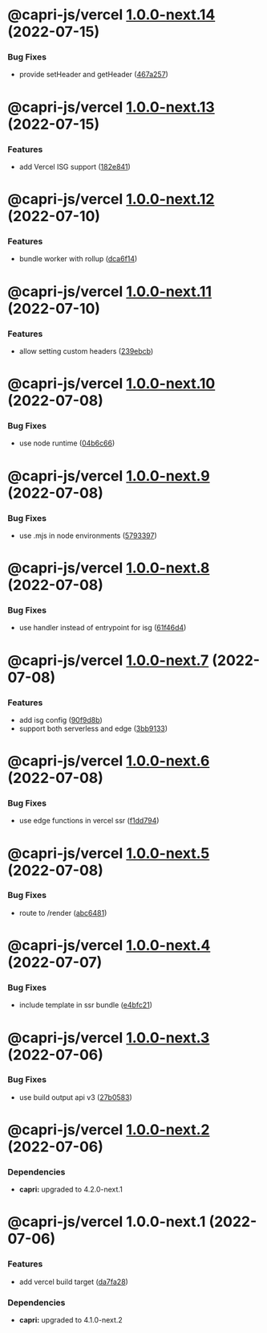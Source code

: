 # @capri-js/vercel [1.0.0-next.14](https://github.com/capri-js/capri/compare/@capri-js/vercel@1.0.0-next.13...@capri-js/vercel@1.0.0-next.14) (2022-07-15)


### Bug Fixes

* provide setHeader and getHeader ([467a257](https://github.com/capri-js/capri/commit/467a2578de898f8e6692e760c1647312193d7c87))

# @capri-js/vercel [1.0.0-next.13](https://github.com/capri-js/capri/compare/@capri-js/vercel@1.0.0-next.12...@capri-js/vercel@1.0.0-next.13) (2022-07-15)


### Features

* add Vercel ISG support ([182e841](https://github.com/capri-js/capri/commit/182e8410564316cd491f764861da3bd231d5c1d6))

# @capri-js/vercel [1.0.0-next.12](https://github.com/capri-js/capri/compare/@capri-js/vercel@1.0.0-next.11...@capri-js/vercel@1.0.0-next.12) (2022-07-10)


### Features

* bundle worker with rollup ([dca6f14](https://github.com/capri-js/capri/commit/dca6f142cc509d7dcf0ba7242f81c9081bfe7954))

# @capri-js/vercel [1.0.0-next.11](https://github.com/capri-js/capri/compare/@capri-js/vercel@1.0.0-next.10...@capri-js/vercel@1.0.0-next.11) (2022-07-10)


### Features

* allow setting custom headers ([239ebcb](https://github.com/capri-js/capri/commit/239ebcb3996be6ad47ba49a5252fe05e234aefd5))

# @capri-js/vercel [1.0.0-next.10](https://github.com/capri-js/capri/compare/@capri-js/vercel@1.0.0-next.9...@capri-js/vercel@1.0.0-next.10) (2022-07-08)


### Bug Fixes

* use node runtime ([04b6c66](https://github.com/capri-js/capri/commit/04b6c6687928d9dfa79df9473eb60bf4403c0f5c))

# @capri-js/vercel [1.0.0-next.9](https://github.com/capri-js/capri/compare/@capri-js/vercel@1.0.0-next.8...@capri-js/vercel@1.0.0-next.9) (2022-07-08)


### Bug Fixes

* use .mjs in node environments ([5793397](https://github.com/capri-js/capri/commit/57933974b7695a498f4746b35a05d240f0ae2270))

# @capri-js/vercel [1.0.0-next.8](https://github.com/capri-js/capri/compare/@capri-js/vercel@1.0.0-next.7...@capri-js/vercel@1.0.0-next.8) (2022-07-08)


### Bug Fixes

* use handler instead of entrypoint for isg ([61f46d4](https://github.com/capri-js/capri/commit/61f46d402fdc4df41329e00caf27371e9cb36f10))

# @capri-js/vercel [1.0.0-next.7](https://github.com/capri-js/capri/compare/@capri-js/vercel@1.0.0-next.6...@capri-js/vercel@1.0.0-next.7) (2022-07-08)


### Features

* add isg config ([90f9d8b](https://github.com/capri-js/capri/commit/90f9d8b0c19a051bdd651e45e68d43b81c5c8f04))
* support both serverless and edge ([3bb9133](https://github.com/capri-js/capri/commit/3bb9133b98138aa2bc8a6c952004c1974e3e7bf9))

# @capri-js/vercel [1.0.0-next.6](https://github.com/capri-js/capri/compare/@capri-js/vercel@1.0.0-next.5...@capri-js/vercel@1.0.0-next.6) (2022-07-08)


### Bug Fixes

* use edge functions in vercel ssr ([f1dd794](https://github.com/capri-js/capri/commit/f1dd794cbe4a0750c2d34534cf3b62c66eee6a1a))

# @capri-js/vercel [1.0.0-next.5](https://github.com/capri-js/capri/compare/@capri-js/vercel@1.0.0-next.4...@capri-js/vercel@1.0.0-next.5) (2022-07-08)


### Bug Fixes

* route to /render ([abc6481](https://github.com/capri-js/capri/commit/abc6481e4940a8163ef5a50e6989e8a9fb439b4d))

# @capri-js/vercel [1.0.0-next.4](https://github.com/capri-js/capri/compare/@capri-js/vercel@1.0.0-next.3...@capri-js/vercel@1.0.0-next.4) (2022-07-07)


### Bug Fixes

* include template in ssr bundle ([e4bfc21](https://github.com/capri-js/capri/commit/e4bfc2180c60d96dffcc282102d86ae7a5859e20))

# @capri-js/vercel [1.0.0-next.3](https://github.com/capri-js/capri/compare/@capri-js/vercel@1.0.0-next.2...@capri-js/vercel@1.0.0-next.3) (2022-07-06)


### Bug Fixes

* use build output api v3 ([27b0583](https://github.com/capri-js/capri/commit/27b0583536cd9dba3ec56b3733749e48dfb1b806))

# @capri-js/vercel [1.0.0-next.2](https://github.com/capri-js/capri/compare/@capri-js/vercel@1.0.0-next.1...@capri-js/vercel@1.0.0-next.2) (2022-07-06)





### Dependencies

* **capri:** upgraded to 4.2.0-next.1

# @capri-js/vercel 1.0.0-next.1 (2022-07-06)


### Features

* add vercel build target ([da7fa28](https://github.com/capri-js/capri/commit/da7fa28d154e88f7db87f5f773c431a008326de3))





### Dependencies

* **capri:** upgraded to 4.1.0-next.2
